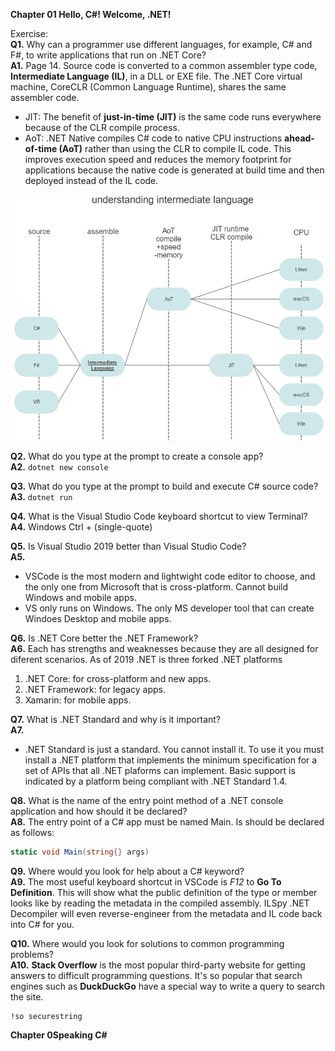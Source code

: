 __Chapter 01 Hello, C#! Welcome, .NET!__  
  
Exercise:  
**Q1.** Why can a programmer use different languages, for example, C# and F#, to write applications that run on .NET Core?  
**A1.** Page 14. Source code is converted to a common assembler type code, **Intermediate Language (IL)**, in a DLL or EXE file. The .NET Core virtual machine, CoreCLR (Common Language Runtime), shares the same assembler code. 
* JIT: The benefit of __just-in-time (JIT)__ is the same code runs everywhere because of the CLR compile process.  
* AoT: .NET Native compiles C# code to native CPU instructions __ahead-of-time (AoT)__ rather than using the CLR to compile IL code. This improves execution speed and reduces the memory footprint for applications because the native code is generated at build time and then deployed instead of the IL code. 
  
![IL UML diagram](https://github.com/skomja00/Csharp/blob/master/markjprice/Csharp%208.0%20and%20.NET%20Core%203.0/understanding%20intermediate%20language.png)  
    
**Q2.** What do you type at the prompt to create a console app?  
**A2.** `dotnet new console`  

**Q3.** What do you type at the prompt to build and execute C# source code?  
**A3.** `dotnet run`

**Q4.** What is the Visual Studio Code keyboard shortcut to view Terminal?  
**A4.** Windows Ctrl + (single-quote)

**Q5.** Is Visual Studio 2019 better than Visual Studio Code?  
**A5.**  
* VSCode is the most modern and lightwight code editor to choose, and the only one from Microsoft that is cross-platform. Cannot build Windows and mobile apps.  
* VS only runs on Windows. The only MS developer tool that can create Windoes Desktop and mobile apps.   

**Q6.** Is .NET Core better the .NET Framework?  
**A6.** Each has strengths and weaknesses because they are all designed for diferent scenarios. As of 2019 .NET is three forked .NET platforms
1. .NET Core: for cross-platform and new apps.
2. .NET Framework: for legacy apps.
3. Xamarin: for mobile apps.

**Q7.** What is .NET Standard and why is it important?  
**A7.** 
* .NET Standard is just a standard. You cannot install it. To use it you must install a .NET platform that implements the minimum specification for a set of APIs that all .NET plaforms can implement. Basic support is indicated by a platform being compliant with .NET Standard 1.4.

**Q8.** What is the name of the entry point method of a .NET console application and how should it be declared?  
**A8.** The entry point of a C# app must be named Main. Is should be declared as follows: 
```c#
static void Main(string{} args)  
```  

**Q9.** Where would you look for help about a C# keyword?  
**A9.** The most useful keyboard shortcut in VSCode is _F12_ to __Go To Definition__. This will show what the public definition of the type or member looks like by reading the metadata in the compiled assembly. ILSpy .NET Decompiler will even reverse-engineer from the metadata and IL code back into C# for you. 

**Q10.** Where would you look for solutions to common programming problems?  
**A10.** __Stack Overflow__ is the most popular third-party website for getting answers to difficult programming questions. It's so popular that search engines such as __DuckDuckGo__ have a special way to write a query to search the site. 
```DuckDuckGo
!so securestring
```

__Chapter 0Speaking C#__  
